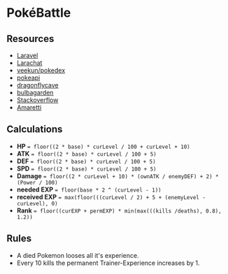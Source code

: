 # PokéBattle

## Resources

* [Laravel](http://laravel.com)
* [Larachat](https://larachat.slack.com)
* [veekun/pokedex](https://github.com/veekun/pokedex)
* [pokeapi](http://pokeapi.co)
* [dragonflycave](http://www.dragonflycave.com/stats.aspx)
* [bulbagarden](http://cdn.bulbagarden.net/upload/4/47/DamageCalc.png)
* [Stackoverflow](http://stackoverflow.com)
* [Amaretti](https://wrapbootstrap.com/theme/amaretti-responsive-admin-template-WB0696K5S)

## Calculations

* **HP** `= floor((2 * base) * curLevel / 100 + curLevel + 10)`
* **ATK** `= floor((2 * base) * curLevel / 100 + 5)`
* **DEF** `= floor((2 * base) * curLevel / 100 + 5)`
* **SPD** `= floor((2 * base) * curLevel / 100 + 5)`
* **Damage** `= floor((2 * curLevel + 10) * (ownATK / enemyDEF) + 2) * (Power / 100)`
* **needed EXP** `= floor(base * 2 ^ (curLevel - 1))`
* **received EXP** `= max(floor(((curLevel / 2) + 5 + (enemyLevel - curLevel), 0)`
* **Rank** `= floor((curEXP + permEXP) * min(max(((kills /deaths), 0.8), 1.2))`

## Rules

* A died Pokemon looses all it's experience.
* Every 10 kills the permanent Trainer-Experience increases by 1.